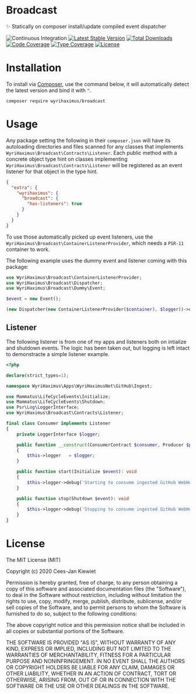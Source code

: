 # Broadcast

✨ Statically on composer install/update compiled event dispatcher

![Continuous Integration](https://github.com/wyrihaximus/php-broadcast/workflows/Continuous%20Integration/badge.svg)
[![Latest Stable Version](https://poser.pugx.org/wyrihaximus/broadcast/v/stable.png)](https://packagist.org/packages/wyrihaximus/broadcast)
[![Total Downloads](https://poser.pugx.org/wyrihaximus/broadcast/downloads.png)](https://packagist.org/packages/wyrihaximus/broadcast/stats)
[![Code Coverage](https://coveralls.io/repos/github/WyriHaximus/php-broadcast/badge.svg?branchmaster)](https://coveralls.io/github/WyriHaximus/php-broadcast?branch=master)
[![Type Coverage](https://shepherd.dev/github/WyriHaximus/php-broadcast/coverage.svg)](https://shepherd.dev/github/WyriHaximus/php-broadcast)
[![License](https://poser.pugx.org/wyrihaximus/broadcast/license.png)](https://packagist.org/packages/wyrihaximus/broadcast)

# Installation

To install via [Composer](http://getcomposer.org/), use the command below, it will automatically detect the latest version and bind it with `^`.

```
composer require wyrihaximus/broadcast
```

# Usage

Any package setting the following in their `composer.json` will have its autoloading directories and files scanned
for any classes that implements `WyriHaximus\Broadcast\Contracts\Listener`. Each public method with a concrete object
type hint on classes implementing `WyriHaximus\Broadcast\Contracts\Listener` will be registered as an event listener
for that object in the type hint.

```json
{
  "extra": {
    "wyrihaximus": {
      "broadcast": {
        "has-listeners": true
      }
    }
  }
}
```

To use those automatically picked up event listeners, use the `WyriHaximus\Broadcast\ContainerListenerProvider`, which
needs a `PSR-11` container to work.

The following example uses the dummy event and listener coming with this package:

```php
use WyriHaximus\Broadcast\ContainerListenerProvider;
use WyriHaximus\Broadcast\Dispatcher;
use WyriHaximus\Broadcast\Dummy\Event;

$event = new Event();

(new Dispatcher(new ContainerListenerProvider($container), $logger))->dispatch($event)
```

## Listener

The following listener is from one of my apps and listeners both on intialize and shutdown events. The logic has been 
taken out, but logging is left intact to demonstracte a simple listener example.

```php
<?php

declare(strict_types=1);

namespace WyriHaximus\Apps\WyriHaximusNet\GitHub\Ingest;

use Mammatus\LifeCycleEvents\Initialize;
use Mammatus\LifeCycleEvents\Shutdown;
use Psr\Log\LoggerInterface;
use WyriHaximus\Broadcast\Contracts\Listener;

final class Consumer implements Listener
{
    private LoggerInterface $logger;

    public function __construct(ConsumerContract $consumer, Producer $producer, LoggerInterface $logger)
    {
        $this->logger   = $logger;
    }

    public function start(Initialize $event): void
    {
        $this->logger->debug('Starting to consume ingested GitHub WebHook events');
    }

    public function stop(Shutdown $event): void
    {
        $this->logger->debug('Stopping to consume ingested GitHub WebHook events');
    }
}
```

# License

The MIT License (MIT)

Copyright (c) 2020 Cees-Jan Kiewiet

Permission is hereby granted, free of charge, to any person obtaining a copy
of this software and associated documentation files (the "Software"), to deal
in the Software without restriction, including without limitation the rights
to use, copy, modify, merge, publish, distribute, sublicense, and/or sell
copies of the Software, and to permit persons to whom the Software is
furnished to do so, subject to the following conditions:

The above copyright notice and this permission notice shall be included in all
copies or substantial portions of the Software.

THE SOFTWARE IS PROVIDED "AS IS", WITHOUT WARRANTY OF ANY KIND, EXPRESS OR
IMPLIED, INCLUDING BUT NOT LIMITED TO THE WARRANTIES OF MERCHANTABILITY,
FITNESS FOR A PARTICULAR PURPOSE AND NONINFRINGEMENT. IN NO EVENT SHALL THE
AUTHORS OR COPYRIGHT HOLDERS BE LIABLE FOR ANY CLAIM, DAMAGES OR OTHER
LIABILITY, WHETHER IN AN ACTION OF CONTRACT, TORT OR OTHERWISE, ARISING FROM,
OUT OF OR IN CONNECTION WITH THE SOFTWARE OR THE USE OR OTHER DEALINGS IN THE
SOFTWARE.
